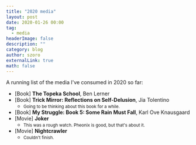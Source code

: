 ```yaml
---
title: "2020 media"
layout: post
date: 2020-01-26 00:00
tag:
  - media
headerImage: false
description: ""
category: blog
author: szoro
externalLink: true
math: false
---
```


A running list of the media I've consumed in 2020 so far:

- [Book] <b>The Topeka School</b>, Ben Lerner
- [Book] <b>Trick Mirror: Reflections on Self-Delusion</b>, Jia Tolentino
  - <small>Going to be thinking about this book for a while.</small>
- [Book] <b>My Struggle: Book 5: Some Rain Must Fall</b>, Karl Ove Knausgaard
- [Movie] <b>Joker</b>
  - <small>This was a rough watch. Pheonix is good, but that's about it.</small>
- [Movie] <b>Nightcrawler</b>
  - <small>Couldn't finish.</small>
